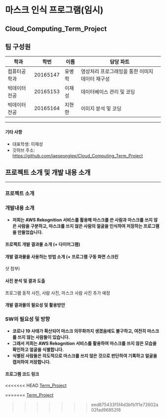 # 마스크 인식 프로그램(임시)
## Cloud_Computing_Term_Project

## 팀 구성원

|학과|학번|이름|담당 파트|
|----------|---------|----------|----------|
|컴퓨터공학과|20165147|유병학|영상처리 프로그래밍을 통한 이미지 데이터 재구성|
|빅데이터전공|20165153|이재성|데이터베이스 관리 및 코딩|
|빅데이터전공|20165164|지현한|이미지 분석 및  코딩|


---------------
#### 기타 사항
- 대표학생: 이재성
- 깃허브 주소: https://github.com/jaeseonglee/Cloud_Computing_Term_Project



## 프로젝트 소개 및 개발 내용 소개
---------
### 프로젝트 소개

### 개발내용 소개
- __저희는 AWS Rekognition 서비스를 활용해 마스크를 쓴 사람과 마스크를 쓰지 않은 사람을 구분하고, 마스크를 쓰지 않은 사람의 얼굴을 인식하여 저장하는 프로그램을 만들었습니다.__





#### 프로젝트 개발 결과물 소개 (+ 다이어그램)


#### 개발 결과물을 사용하는 방법 소개 (+ 프로그램 구동 화면 스크린 
샷 첨부)


#### 사진 분석 및 결과 도출
프로그램 동작 사진, 사람 사진, 마스크 사람 사진 추가 예정






#### 개발 결과물의 필요성 및 활용방안

### SW의 필요성 및 방향
- __코로나 19 사태가 확산되어 마스크 의무화까지 생겼음에도 불구하고, 여전히 마스크를 쓰지 않는 사람들이 있습니다.__
- __그래서 저희는 AWS Rekognition 서비스를 활용하여 마스크를 쓰지 않은 모습을 확인하고 얼굴을 식별합니다.__
- __식별된 사람들은 의도적으로 마스크를 쓰지 않은 것으로 판단하여 기록하고 얼굴을 캡처하여 저장합니다.__

#### 프로그램 코드 링크
<<<<<<< HEAD
[Term_Project](https://github.com/jaeseonglee/Cloud_Computing_Term_Project/blob/main/CC_Term_Project.py) 



=======
[Term_Project](https://github.com/jaeseonglee/Cloud_Computing_Term_Project/blob/main/CloudComputing_project.py) 
>>>>>>> eed875433f5f4d3bfb1f1e72602a02fad96852f8
